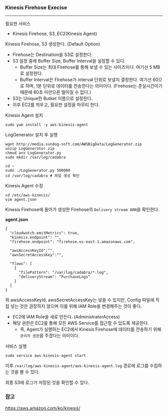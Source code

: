 ### Kinesis Firehose Execise

<hr>



필요한 서비스


- Kinesis Firehose, S3, EC2(Kinesis Agent)



Kinesis Firehose, S3 생성한다. (Default Option)

- Firehose는 Destination을 S3로 설정한다.
- S3 설정 중에 Buffer Size, Buffer Interval을 설정할 수 있다. 
  - Buffer Size는 최대 Firehose를 통해 보낼 수 있는 사이즈이다. 여기선 5 MB로 설정한다.
  - Buffer Interval은 FIrehose가 interval 단위로 보낼지 결정한다. 여기선 60으로 하며, 1분 단위로 데이터를 전송한다는 의미이다. (Firehose는 준실시간이기 때문에 60초 미만으론 떨어질 수 없다.)
- S3는 Unique한 Butket 이름으로 설정한다.
- 이후 EC2를 띄우고, 필요한 설정을 마무리 한다.



Kinesis Agent 설치

```
sudo yum install -y aws-kinesis-agent
```



LogGenerator 설치 후 실행

```
wget http://media.sundog-soft.com/AWSBigData/LogGenerator.zip
unzip LogGenerator.zip
chmod a+x LogGenerator.py
sudo mkdir /var/log/cadabra

cd ~
sudo ./LogGenerator.py 500000
cd /var/log/cadabra # 파일 생성 확인
```



Kinesis Agent 수정

```
cd /etc/aws-kinesis/
vim agent.json
```

Kinesis Firehose에 들어가 생성한 Firehose의 `Delivery stream ARN`을 확인한다.



**agent.json**

```
{
  "cloudwatch.emitMetrics": true,
  "kinesis.endpoint": "",
  "firehose.endpoint": "firehose.us-east-1.amazonaws.com",

  "awsAccessKeyId":"",
  "awsSecretAccessKey":"",

  "flows": [
    {
      "filePattern": "/var/log/cadabra/*.log",
      "deliveryStream": "PurchaseLogs"
    }
  ]
}
```

위 awsAccessKeyId, awsSecretAccessKey는 넣을 수 있지만, Config 파일에 직접 넣는 것은 권장하지 않으며 이를 위해 IAM Role을 변경해주는 것이 좋다.

- EC2에 IAM Role을 새로 만든다. (AdministratorAccess)
- 해당 권한은 EC2를 통해 모든 AWS Service를 접근할 수 있도록 제공한다.
  - 즉, Agent가 실행하는 EC2에서 Kinesis Firehose에 데이터를 전송하기 위해 `관리자 권한`을 주겠다는 의미이다.



서비스 실행

```
sudo service aws-kinesis-agent start
```



이후 `/var/log/aws-kinesis-agent/aws-kinesis-agent.log` 경로에 로그를 수집하는 것을 볼 수 있다.

최종 S3에 로그가 저장된 것을 확인할 수 있다.



### 참고

https://aws.amazon.com/ko/kinesis/







































